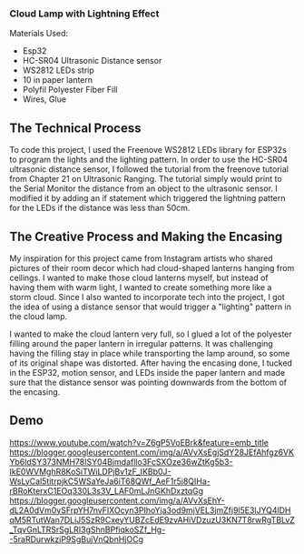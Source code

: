 ### Cloud Lamp with Lightning Effect



Materials Used: 

- Esp32 
- HC-SR04 Ultrasonic Distance sensor
- WS2812 LEDs strip
- 10 in paper lantern 
- Polyfil Polyester Fiber Fill 
- Wires, Glue


## The Technical Process

To code this project, I used the Freenove WS2812 LEDs library for ESP32s to program the lights and the lighting pattern. In order to use the HC-SR04 ultrasonic distance sensor, I followed the tutorial from the freenove tutorial from Chapter 21 on Ultrasonic Ranging.  The tutorial simply would print to the Serial Monitor the distance from an object to the ultrasonic sensor. I modified it by adding an if statement which triggered the lightning pattern for the LEDs if the distance was less than 50cm. 

## The Creative Process and Making the Encasing

My inspiration for this project came from Instagram artists who shared pictures of their room decor which had cloud-shaped lanterns hanging from ceilings. I wanted to make those cloud lanterns myself, but instead of having them with warm light, I wanted to create something more like a storm cloud. Since I also wanted to incorporate tech into the project, I got the idea of using a distance sensor that would trigger a "lighting" pattern in the cloud lamp. 

I wanted to make the cloud lantern very full, so I glued a lot of the polyester filling around the paper lantern in irregular patterns. It was challenging having the filling stay in place while transporting the lamp around, so some of its original shape was distorted. After having the encasing done, I tucked in the ESP32, motion sensor, and LEDs inside the paper lantern and made sure that the distance sensor was pointing downwards from the bottom of the encasing. 


## Demo 


https://www.youtube.com/watch?v=Z6gP5VoEBrk&feature=emb_title 
https://blogger.googleusercontent.com/img/a/AVvXsEgjSdY28JEfAhfgz6VKYb6ldSY373NMH78ISY04Bjmdafllo3FcSXOze36wZtKg5b3-IkE0WVMghR8KoSiTWiLDPjBv1zF_IKBb0J-WsLyCal5titrpjkC5WSaYeJa6iT68QWf_AeF1r5j8QIHa-rBRoKterxC1EOq330L3s3V_LAF0mLJnGKhDxztqGg
https://blogger.googleusercontent.com/img/a/AVvXsEhY-dL2A0dVm0ySFrpYH7nvFIXOcyn3PIhoYja3od9mjVEL3jmZfj9l5E3lJYQ4lDHqM5RTutWan7DLiJ5SzR9CxeyYUBZcEdE9zvAHiVDzuzU3KN7T8rwRgTBLvZ_TqvGnLTRSrSgLRI3gShnBPfiqkoSZf_Hg--5raRDurwkzjP9SgBujVnQbnHjOCg
